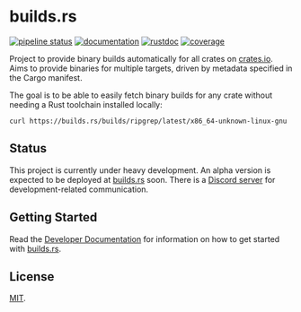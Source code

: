# builds.rs

[![pipeline status](https://gitlab.com/buildsrs/buildsrs/badges/main/pipeline.svg)](https://gitlab.com/buildsrs/buildsrs/-/pipelines)
[![documentation](https://img.shields.io/badge/docs-main-blue)](https://docs.builds.rs)
[![rustdoc](https://img.shields.io/badge/rustdoc-main-blue)](https://docs.builds.rs/rustdoc/buildsrs_backend/)
[![coverage](https://img.shields.io/badge/coverage-main-blue)](https://docs.builds.rs/coverage)

Project to provide binary builds automatically for all crates on [crates.io][].
Aims to provide binaries for multiple targets, driven by metadata specified in
the Cargo manifest.

The goal is to be able to easily fetch binary builds for any crate without needing
a Rust toolchain installed locally:

```
curl https://builds.rs/builds/ripgrep/latest/x86_64-unknown-linux-gnu
```

## Status

This project is currently under heavy development. An alpha version is expected
to be deployed at [builds.rs][] soon. There is a [Discord
server](https://discord.gg/kfSpdypU) for development-related communication.

## Getting Started

Read the [Developer Documentation](https://docs.builds.rs/developers/intro.html)
for information on how to get started with [builds.rs][].

## License

[MIT](LICENSE.md).

[crates.io]: https://crates.io
[builds.rs]: https://builds.rs
